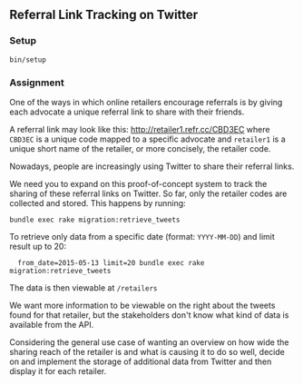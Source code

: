 ## Referral Link Tracking on Twitter

### Setup
```
bin/setup
```

### Assignment
One of the ways in which online retailers encourage referrals is by giving each advocate a unique referral link to share with their friends.

A referral link may look like this: http://retailer1.refr.cc/CBD3EC
where `CBD3EC` is a unique code mapped to a specific advocate
and `retailer1` is a unique short name of the retailer, or more concisely, the retailer code.

Nowadays, people are increasingly using Twitter to share their referral links.

We need you to expand on this proof-of-concept system to track the sharing of these referral links on Twitter. So far, only the retailer codes are collected and stored. This happens by running:
```
bundle exec rake migration:retrieve_tweets
```
To retrieve only data from a specific date (format: `YYYY-MM-DD`) and limit result up to 20:
```
  from_date=2015-05-13 limit=20 bundle exec rake migration:retrieve_tweets
```
The data is then viewable at `/retailers`

We want more information to be viewable on the right about the tweets found for that retailer, but the stakeholders don't know what kind of data is available from the API.

Considering the general use case of wanting an overview on how wide the sharing reach of the retailer is and what is causing it to do so well, decide on and implement the storage of additional data from Twitter and then display it for each retailer.

